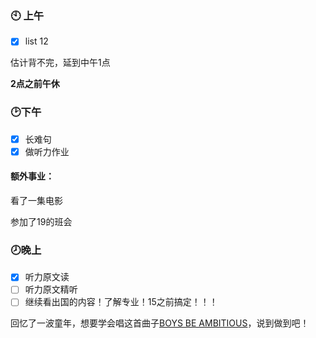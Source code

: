 ### :clock10: 上午

- [x] list 12

估计背不完，延到中午1点



**2点之前午休**

### :clock2:下午

- [x] 长难句
- [x] 做听力作业

#### 额外事业：

看了一集电影

参加了19的班会

### :clock8:晚上

- [x] 听力原文读
- [ ] 听力原文精听
- [ ] 继续看出国的内容！了解专业！15之前搞定！！！

回忆了一波童年，想要学会唱这首曲子[BOYS BE AMBITIOUS](https://music.163.com/#/song?id=29379384)，说到做到吧！